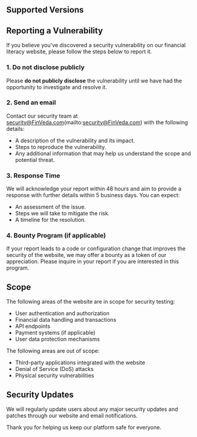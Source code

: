 <!-- # Security Policy -->

## Supported Versions
<!-- We take security seriously and aim to promptly address any issues. Here is the current status of our support for various versions of the website. -->

<!-- | Version       | Supported          | -->
<!-- | ------------- | ------------------ | -->
<!-- | v1.x.x        | :white_check_mark:  | -->
<!-- | v0.x.x        | :x:                | -->

## Reporting a Vulnerability

If you believe you've discovered a security vulnerability on our financial literacy website, please follow the steps below to report it.

### 1. **Do not disclose publicly**  
   Please **do not publicly disclose** the vulnerability until we have had the opportunity to investigate and resolve it.

### 2. **Send an email**  
   Contact our security team at security@FinVeda.com(mailto:security@FinVeda.com) with the following details:
   - A description of the vulnerability and its impact.
   - Steps to reproduce the vulnerability.
   - Any additional information that may help us understand the scope and potential threat.

### 3. **Response Time**  
   We will acknowledge your report within 48 hours and aim to provide a response with further details within 5 business days. You can expect:
   - An assessment of the issue.
   - Steps we will take to mitigate the risk.
   - A timeline for the resolution.

### 4. **Bounty Program (if applicable)**  
   If your report leads to a code or configuration change that improves the security of the website, we may offer a bounty as a token of our appreciation. Please inquire in your report if you are interested in this program.

## Scope

The following areas of the website are in scope for security testing:
- User authentication and authorization
- Financial data handling and transactions
- API endpoints
- Payment systems (if applicable)
- User data protection mechanisms

The following areas are out of scope:
- Third-party applications integrated with the website
- Denial of Service (DoS) attacks
- Physical security vulnerabilities

## Security Updates

We will regularly update users about any major security updates and patches through our website and email notifications.

Thank you for helping us keep our platform safe for everyone.
